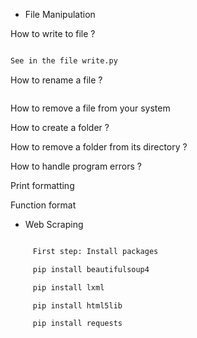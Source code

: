 - File Manipulation

How to write to file ?

```bash

See in the file write.py

```

How to rename a file ?

```bash


```

How to remove a file from your system

How to create a folder ?

How to remove a folder from its directory ?

How to handle program errors ?

Print formatting

Function format 



- Web Scraping


```bash

	 First step: Install packages

	 pip install beautifulsoup4

	 pip install lxml

	 pip install html5lib

	 pip install requests

```